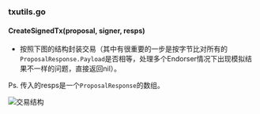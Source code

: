 ### txutils.go


#### CreateSignedTx(proposal, signer, resps)

* 按照下图的结构封装交易（其中有很重要的一步是按字节比对所有的`ProposalResponse.Payload`是否相等，处理多个Endorser情况下出现模拟结果不一样的问题，直接返回nil）。

Ps. 传入的resps是一个`ProposalResponse`的数组。

![交易结构](../_images/structure_of_Envlope.png)
